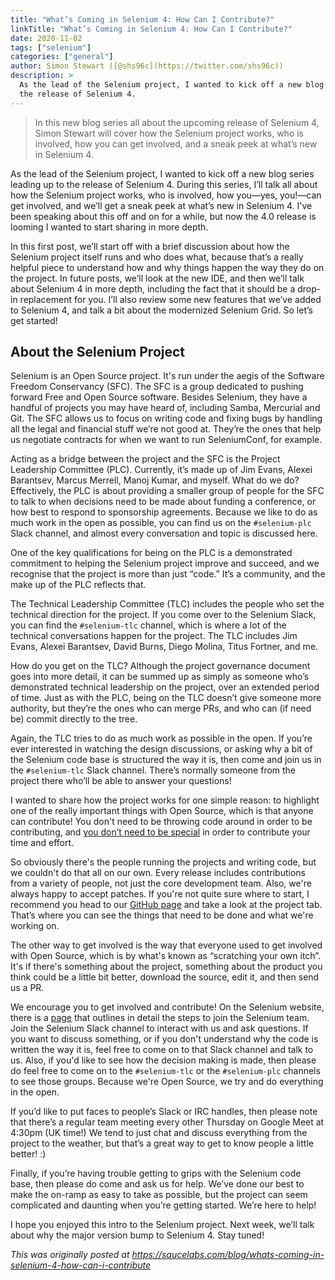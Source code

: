 ```yaml
---
title: "What’s Coming in Selenium 4: How Can I Contribute?"
linkTitle: "What’s Coming in Selenium 4: How Can I Contribute?"
date: 2020-11-02
tags: ["selenium"]
categories: ["general"]
author: Simon Stewart ([@shs96c](https://twitter.com/shs96c))
description: >
  As the lead of the Selenium project, I wanted to kick off a new blog series leading up to 
  the release of Selenium 4.
---
```



>In this new blog series all about the upcoming release of Selenium 4, Simon Stewart will 
>cover how the Selenium project works, who is involved, how you can get involved, and a 
>sneak peek at what’s new in Selenium 4. 

As the lead of the Selenium project, I wanted to kick off a new blog series leading up to 
the release of Selenium 4. During this series, I’ll talk all about how the Selenium project 
works, who is involved, how you—yes, you!—can get involved, and we’ll get a sneak peek at 
what’s new in Selenium 4. I've been speaking about this off and on for a while, but now 
the 4.0 release is looming I wanted to start sharing in more depth. 

In this first post, we’ll start off with a brief discussion about how the Selenium project 
itself runs and who does what, because that’s a really helpful piece to understand how and 
why things happen the way they do on the project. In future posts, we’ll look at the new IDE, 
and then we’ll talk about Selenium 4 in more depth, including the fact that it should be a 
drop-in replacement for you. I’ll also review some new features that we’ve added to Selenium 
4, and talk a bit about the modernized Selenium Grid. So let’s get started! 

## About the Selenium Project

Selenium is an Open Source project. It's run under the aegis of the Software Freedom 
Conservancy (SFC). The SFC is a group dedicated to pushing forward Free and Open Source 
software. Besides Selenium, they have a handful of projects you may have heard of, including 
Samba, Mercurial and Git. The SFC allows us to focus on writing code and fixing bugs by 
handling all the legal and financial stuff we’re not good at. They’re the ones that help 
us negotiate contracts for when we want to run SeleniumConf, for example.

Acting as a bridge between the project and the SFC is the Project Leadership Committee 
(PLC). Currently, it’s made up of Jim Evans, Alexei Barantsev, Marcus Merrell, Manoj Kumar, 
and myself. What do we do? Effectively, the PLC is about providing a smaller group of people 
for the SFC to talk to when decisions need to be made about funding a conference, or how 
best to respond to sponsorship agreements. Because we like to do as much work in the open 
as possible, you can find us on the `#selenium-plc` Slack channel, and almost every 
conversation and topic is discussed here.

One of the key qualifications for being on the PLC is a demonstrated commitment to helping 
the Selenium project improve and succeed, and we recognise that the project is more than just 
“code.” It’s a community, and the make up of the PLC reflects that.

The Technical Leadership Committee (TLC) includes the people who set the technical direction 
for the project. If you come over to the Selenium Slack, you can find the `#selenium-tlc` channel, 
which is where a lot of the technical conversations happen for the project. The TLC includes Jim 
Evans, Alexei Barantsev, David Burns, Diego Molina, Titus Fortner, and me.

How do you get on the TLC? Although the project governance document goes into more detail, 
it can be summed up as simply as someone who’s demonstrated technical leadership on the project, 
over an extended period of time. Just as with the PLC, being on the TLC doesn’t give someone more 
authority, but they’re the ones who can merge PRs, and who can (if need be) commit directly to the tree.

Again, the TLC tries to do as much work as possible in the open. If you’re ever interested in watching 
the design discussions, or asking why a bit of the Selenium code base is structured the way it is, then 
come and join us in the `#selenium-tlc` Slack channel. There’s normally someone from the project there 
who’ll be able to answer your questions!

I wanted to share how the project works for one simple reason: to highlight one of the really important 
things with Open Source, which is that anyone can contribute! You don't need to be throwing code around 
in order to be contributing, and [you don’t need to be special](https://www.youtube.com/watch?v=PZ-BfM97PZk)
in order to contribute your time and effort.

So obviously there's the people running the projects and writing code, but we couldn't do that all on our own. 
Every release includes contributions from a variety of people, not just the core development team. Also, we're 
always happy to accept patches. If you're not quite sure where to start, I recommend you head to our 
[GitHub page](https://github.com/seleniumhq/selenium/) and take a look at the project tab. That’s where you 
can see the things that need to be done and what we're working on.

The other way to get involved is the way that everyone used to get involved with Open Source, which is by 
what's known as “scratching your own itch”. It's if there's something about the project, something about the 
product you think could be a little bit better, download the source, edit it, and then send us a PR.

We encourage you to get involved and contribute! On the Selenium website, there is a 
[page](https://www.selenium.dev/governance/) that outlines in detail the steps to join the Selenium team. 
Join the Selenium Slack channel to interact with us and ask questions. If you want to discuss something, 
or if you don't understand why the code is written the way it is, feel free to come on to that Slack channel 
and talk to us. Also, if you'd like to see how the decision making is made, then please do feel free to come 
on to the `#selenium-tlc` or the `#selenium-plc` channels to see those groups. Because we're Open Source, we 
try and do everything in the open.

If you’d like to put faces to people’s Slack or IRC handles, then please note that there’s a regular team 
meeting every other Thursday on Google Meet at 4:30pm (UK time!) We tend to just chat and discuss everything 
from the project to the weather, but that’s a great way to get to know people a little better! :)

Finally, if you’re having trouble getting to grips with the Selenium code base, then please do come and ask us 
for help. We’ve done our best to make the on-ramp as easy to take as possible, but the project can seem complicated 
and daunting when you’re getting started. We’re here to help!

I hope you enjoyed this intro to the Selenium project. Next week, we’ll talk about why the major version bump to 
Selenium 4. Stay tuned!



*This was originally posted at https://saucelabs.com/blog/whats-coming-in-selenium-4-how-can-i-contribute*

